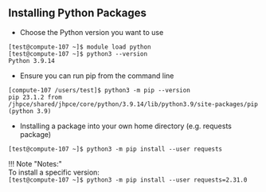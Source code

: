 ## Installing Python Packages

- Choose the Python version you want to use
```
[test@compute-107 ~]$ module load python
[test@compute-107 ~]$ python3 --version
Python 3.9.14
```

- Ensure you can run pip from the command line
```
[compute-107 /users/test]$ python3 -m pip --version
pip 23.1.2 from /jhpce/shared/jhpce/core/python/3.9.14/lib/python3.9/site-packages/pip (python 3.9)
```

- Installing a package into your own home directory (e.g. requests package)
```
[test@compute-107 ~]$ python3 -m pip install --user requests
```

!!! Note "Notes:"  
    To install a specific version:  
    ```
    [test@compute-107 ~]$ python3 -m pip install --user requests=2.31.0
    ```
